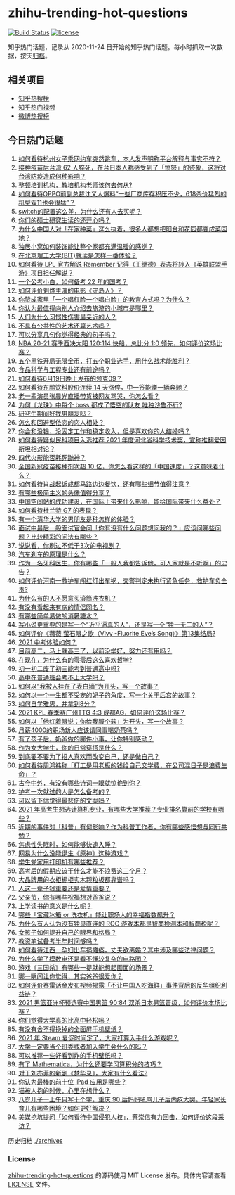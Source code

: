 # zhihu-trending-hot-questions

[![Build Status](https://github.com/justjavac/zhihu-trending-hot-questions/workflows/ci/badge.svg?branch=master)](https://github.com/justjavac/zhihu-trending-hot-questions/actions)
[![license](https://img.shields.io/github/license/justjavac/zhihu-trending-hot-questions)](https://github.com/justjavac/zhihu-trending-hot-questions/blob/master/LICENSE)

知乎热门话题，记录从 2020-11-24 日开始的知乎热门话题。每小时抓取一次数据，按天[归档](./archives)。

## 相关项目

- [知乎热搜榜](https://github.com/justjavac/zhihu-trending-top-search)
- [知乎热门视频](https://github.com/justjavac/zhihu-trending-hot-video)
- [微博热搜榜](https://github.com/justjavac/weibo-trending-hot-search)

## 今日热门话题

<!-- BEGIN -->
<!-- 最后更新时间 Mon Jun 21 2021 11:05:59 GMT+0800 (China Standard Time) -->

1. [如何看待杭州女子乘网约车突然跳车，本人发声明称平台解释与事实不符？](https://www.zhihu.com/question/465856176)
2. [接种疫苗后台湾 62
   人猝死，在台日本人称感受到了「愤怒」的迹象，这将对台湾防疫造成何种影响？](https://www.zhihu.com/question/466110239)
3. [整顿培训机构，教培机构老师该何去何从?](https://www.zhihu.com/question/463008808)
4. [如何看待OPPO前副总裁沈义人爆料“一些厂商库存积压不少，618杀价猛烈的机型双11也会很猛”？](https://www.zhihu.com/question/466051197)
5. [switch的配置这么差，为什么还有人去买呢？](https://www.zhihu.com/question/464901398)
6. [你们的硕士研究生读的还开心吗？](https://www.zhihu.com/question/455981846)
7. [为什么中国人对「在家种菜」这么执着，很多人都想把阳台和花园都变成菜园地？](https://www.zhihu.com/question/460289845)
8. [独居小窝如何装饰能让整个家都充满温暖的感觉？](https://www.zhihu.com/question/458240313)
9. [在北京理工大学(BIT)就读是怎样一番体验？](https://www.zhihu.com/question/24338502)
10. [如何看待 LPL 官方解说 Remember
    记得（王继德）表态将转入《英雄联盟手游》项目担任解说？](https://www.zhihu.com/question/465610838)
11. [一个公考小白，如何备考 22 年的国考？](https://www.zhihu.com/question/447760134)
12. [如何评价刘烨主演的电影《守岛人》？](https://www.zhihu.com/question/462891336)
13. [你赞成家里「一个唱红脸一个唱白脸」的教育方式吗？为什么？](https://www.zhihu.com/question/336332087)
14. [你认为最值得向别人介绍去旅游的小城市是哪里？](https://www.zhihu.com/question/463395298)
15. [人们为什么习惯性伤害最亲近的人？](https://www.zhihu.com/question/456462645)
16. [不具有公共性的艺术还算艺术吗？](https://www.zhihu.com/question/465384478)
17. [可以分享几句你觉得经典的句子吗？](https://www.zhihu.com/question/462684825)
18. [NBA 20-21 赛季西决太阳 120:114 快船，总比分 1:0
    领先，如何评价这场比赛？](https://www.zhihu.com/question/466241571)
19. [五个黑铁开局无限金币，打五个职业选手，用什么战术能胜利？](https://www.zhihu.com/question/460139174)
20. [食品科学与工程专业还有前途吗？](https://www.zhihu.com/question/372375945)
21. [如何看待6月19日晚上发布的领克09？](https://www.zhihu.com/question/466043949)
22. [如何看待东鹏饮料股价连续 14 天涨停，中一签能赚一辆奔驰？](https://www.zhihu.com/question/465492977)
23. [老一辈演员张晨光直播带货被网友骂哭，你怎么看？](https://www.zhihu.com/question/465922667)
24. [为何《龙珠》中每个 boss 都成了悟空的队友,唯独沙鲁不行?](https://www.zhihu.com/question/464605306)
25. [研究生期间好找男朋友吗？](https://www.zhihu.com/question/393637489)
26. [怎么和回避型依恋的恋人相处？](https://www.zhihu.com/question/441554867)
27. [你会和没钱，没固定工作和稳定收入，但是喜欢你的人结婚吗？](https://www.zhihu.com/question/463865885)
28. [如何看待疑似民科项目入选推荐 2021
    年度河北省科学技术奖，宣称推翻爱因斯坦相对论？](https://www.zhihu.com/question/465966475)
29. [四代火影能否耗死鼬神？](https://www.zhihu.com/question/462369273)
30. [全国新冠疫苗接种剂次超 10
    亿，你怎么看这样的「中国速度」？这意味着什么？](https://www.zhihu.com/question/466136436)
31. [如何看待肖战起诉成都马路边边餐饮，还有哪些细节值得注意？](https://www.zhihu.com/question/465777508)
32. [有哪些极简主义的头像值得分享？](https://www.zhihu.com/question/29173647)
33. [中国空间站的成功建设，在国际上带来什么影响，能给国际带来什么益处？](https://www.zhihu.com/question/465703732)
34. [如何看待杜兰特 G7 的表现？](https://www.zhihu.com/question/466100708)
35. [有一个清华大学的男朋友是种怎样的体验？](https://www.zhihu.com/question/30174174)
36. [面试中最后一般面试官会问「你有没有什么问题想问我的？」应该问哪些问题？比较精彩的问法有哪些？](https://www.zhihu.com/question/21559274)
37. [说说看，你刷过不低于3次的电视剧？](https://www.zhihu.com/question/457564696)
38. [汽车刹车的原理是什么？](https://www.zhihu.com/question/23704461)
39. [作为一名牙科医生，你有哪些「一般人我都告诉他，可人家就是不听啊」的忠告？](https://www.zhihu.com/question/56477060)
40. [如何评价河南一救护车闯红灯出车祸，交警判定未执行紧急任务，救护车负全责?](https://www.zhihu.com/question/465874196)
41. [为什么有的人不愿意买滚筒洗衣机？](https://www.zhihu.com/question/393287010)
42. [有没有看起来有病的情侣网名？](https://www.zhihu.com/question/460193137)
43. [有哪些简单易做的消暑糖水？](https://www.zhihu.com/question/20362705)
44. [写小说更重要的是写一个“近乎逼真的人”，还是写一个“独一无二的人”？](https://www.zhihu.com/question/462450168)
45. [如何评价《薇薇 萤石眼之歌（Vivy -Fluorite Eye’s
    Song）》第13集结局?](https://www.zhihu.com/question/466054985)
46. [2021 中考体验如何？](https://www.zhihu.com/question/463592456)
47. [目前高二，马上就高三了，以前没学好，努力还有用吗？](https://www.zhihu.com/question/452901439)
48. [在现在，为什么有的零零后这么喜欢哲学?](https://www.zhihu.com/question/436744133)
49. [初一初二废了初三能考到普通高中吗?](https://www.zhihu.com/question/465062081)
50. [高中在普通班会考不上大学吗？](https://www.zhihu.com/question/458586665)
51. [如何以“我被人挂在了表白墙”为开头，写一个故事？](https://www.zhihu.com/question/461083286)
52. [如何以一个一生都不受宠的妃子的角度，写一个关于后宫的故事？](https://www.zhihu.com/question/459786967)
53. [如何自学雅思，并拿到8分？](https://www.zhihu.com/question/48493199)
54. [2021 KPL 春季赛广州TTG 4:3
    成都AG，如何评价这场比赛？](https://www.zhihu.com/question/466215624)
55. [如何以「他红着眼说：你给我服个软」为开头，写一个故事？](https://www.zhihu.com/question/460697101)
56. [月薪4000的职场新人应该请同事喝奶茶吗？](https://www.zhihu.com/question/466090577)
57. [有了孩子后，奶爸做的哪件小事，让你特别感动？](https://www.zhihu.com/question/464550144)
58. [作为女大学生，你的日常穿搭是什么？](https://www.zhihu.com/question/317964300)
59. [到底要不要为了招人喜欢而改变自己，还是做自己？](https://www.zhihu.com/question/462208808)
60. [如何看待周鸿祎称「打工是用老板的钱给自己交学费，在公司混日子是浪费生命」？](https://www.zhihu.com/question/465936066)
61. [古今中外，有没有哪些诗词一眼就惊艳到你？](https://www.zhihu.com/question/465337346)
62. [护考一次就过的人是怎么备考的？](https://www.zhihu.com/question/462889007)
63. [可以留下你觉得最悲伤的文案吗？](https://www.zhihu.com/question/462309130)
64. [2021
    年高考生想选计算机专业，有哪些大学推荐？专业排名靠前的学校有哪些？](https://www.zhihu.com/question/459989965)
65. [近期的事件对「科普」有何影响？作为科普工作者，你有哪些感悟想与同行共勉？](https://www.zhihu.com/question/466136091)
66. [焦虑性失眠时，如何能够快速入睡？](https://www.zhihu.com/question/380959121)
67. [网易为什么没能诞生《原神》这种游戏？](https://www.zhihu.com/question/462790812)
68. [学生党家用打印机有哪些推荐？](https://www.zhihu.com/question/265997721)
69. [高考后的假期应该干什么才能不浪费这三个月？](https://www.zhihu.com/question/464123456)
70. [大品牌用的衣柜橱柜实木颗粒板都靠谱吗？](https://www.zhihu.com/question/271313928)
71. [人这一辈子钱重要还是爱情重要？](https://www.zhihu.com/question/465525426)
72. [父亲节，你有哪些祝福想对爸爸说？](https://www.zhihu.com/question/464551221)
73. [上学读书的意义是什么呢？](https://www.zhihu.com/question/463575351)
74. [哪些「宝藏冰箱 or 洗衣机」能让职场人的幸福指数飙升？](https://www.zhihu.com/question/460520767)
75. [为什么有人认为没有独显直连的 ROG
    游戏本都是智商检测本和智商税呢？](https://www.zhihu.com/question/465832825)
76. [女孩子如何提升自己的眼界和格局？](https://www.zhihu.com/question/443769667)
77. [教资笔试备考半年时间够吗？](https://www.zhihu.com/question/460126171)
78. [如何看待江西一孕妇出车祸瘫痪，丈夫欲离婚？其中涉及哪些法律问题？](https://www.zhihu.com/question/465900205)
79. [为什么学了模数电还是看不懂较复杂的电路图？](https://www.zhihu.com/question/432824969)
80. [游戏《三国杀》有哪些一提就能想起画面的场景？](https://www.zhihu.com/question/464961456)
81. [哪一瞬间让你觉得，其实爸爸很爱你？](https://www.zhihu.com/question/465743920)
82. [如何评价赛雷话金发布视频揭露「不让中国人吃海鲜」事件背后的反华组织利益链？](https://www.zhihu.com/question/465827983)
83. [2021 男篮亚洲杯预选赛中国男篮 90:84
    双杀日本男篮晋级，如何评价本场比赛？](https://www.zhihu.com/question/465993602)
84. [你们觉得大学真的比高中轻松吗？](https://www.zhihu.com/question/460551661)
85. [有没有舍不得换掉的全面屏手机壁纸？](https://www.zhihu.com/question/420662927)
86. [2021 年 Steam 夏促时间定了，大家打算入手什么游戏呢？](https://www.zhihu.com/question/456973633)
87. [大学一定要当个班委或者加入学生会什么的吗？](https://www.zhihu.com/question/461953477)
88. [可以推荐一些好看到炸的手机壁纸吗？](https://www.zhihu.com/question/382946508)
89. [有了 Mathematica，为什么还要学习算积分的技巧？](https://www.zhihu.com/question/465906679)
90. [对于刘亦菲的新剧《梦华录》，大家有什么看法?](https://www.zhihu.com/question/463716425)
91. [你认为最棒的前十位 iPad 应用是哪些？](https://www.zhihu.com/question/34453138)
92. [猫被人抱的时候，心里在想什么？](https://www.zhihu.com/question/463390158)
93. [八岁儿子一上午只写十个字，重庆 90
    后妈妈吼骂儿子后内疚大哭，年轻家长育儿有哪些困境？如何更好解决？](https://www.zhihu.com/question/465723069)
94. [美媒挖坑提问「如何看待中国侵犯人权」，蔡崇信有力回击，如何评价这段采访？](https://www.zhihu.com/question/465932695)

<!-- END -->

历史归档 [./archives](./archives)

### License

[zhihu-trending-hot-questions](https://github.com/justjavac/zhihu-trending-hot-questions)
的源码使用 MIT License 发布。具体内容请查看 [LICENSE](./LICENSE) 文件。
